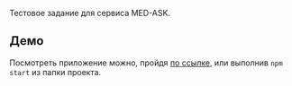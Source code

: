 Тестовое задание для сервиса MED-ASK.

## Демо

Посмотреть приложение можно, пройдя [по ссылке](https://gorkiy.github.io/med-ask/), или выполнив `npm start` из папки проекта.